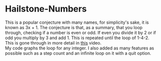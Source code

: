 # Hailstone-Numbers
This is a popular conjecture with many names, for simplicity's sake, it is known as 3x + 1. The conjecture is that, as a summary, that you loop through, checking if a number is even or odd. If even you divide it by 2 or if odd you multiply by 3 and add 1. This is repeated until the loop of 1-4-2. This is gone through in more detail in [this](https://www.youtube.com/watch?v=094y1Z2wpJg) video. <br>
My code graphs the loop for any integer. I also added as many features as possible such as a step count and an infinite loop on it with a quit option. 
